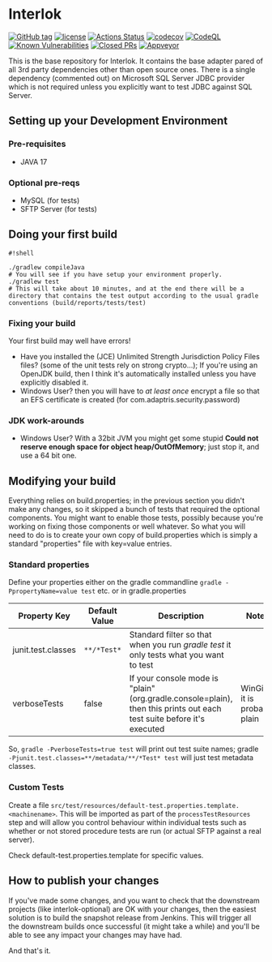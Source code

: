 # Interlok

[![GitHub tag](https://img.shields.io/github/tag/adaptris/interlok.svg)](https://github.com/adaptris/interlok/tags)
[![license](https://img.shields.io/github/license/adaptris/interlok.svg)](https://github.com/adaptris/interlok/blob/develop/LICENSE)
[![Actions Status](https://github.com/adaptris/interlok/actions/workflows/gradle-publish.yml/badge.svg)](https://github.com/adaptris/interlok/actions)
[![codecov](https://codecov.io/gh/adaptris/interlok/branch/develop/graph/badge.svg)](https://codecov.io/gh/adaptris/interlok)
[![CodeQL](https://github.com/adaptris/interlok/workflows/CodeQL/badge.svg)](https://github.com/adaptris/interlok/security/code-scanning)
[![Known Vulnerabilities](https://snyk.io/test/github/adaptris/interlok/badge.svg?targetFile=build.gradle)](https://snyk.io/test/github/adaptris/interlok?targetFile=build.gradle)
[![Closed PRs](https://img.shields.io/github/issues-pr-closed/adaptris/interlok)](https://github.com/adaptris/interlok/pulls?q=is%3Apr+is%3Aclosed)
[![Appveyor](https://ci.appveyor.com/api/projects/status/efwdjhhdh5ug3rkk/branch/develop?svg=true)](https://ci.appveyor.com/project/adaptris/interlok/branch/develop)

This is the base repository for Interlok. It contains the base adapter pared of all 3rd party dependencies other than open source ones. There is a single dependency (commented out) on Microsoft SQL Server JDBC provider which is not required unless you explicitly want to test JDBC against SQL Server.

## Setting up your Development Environment ##

### Pre-requisites ###

* JAVA 17

### Optional pre-reqs ###

* MySQL (for tests)
* SFTP Server (for tests)

## Doing your first build ##

```
#!shell

./gradlew compileJava
# You will see if you have setup your environment properly.
./gradlew test
# This will take about 10 minutes, and at the end there will be a directory that contains the test output according to the usual gradle conventions (build/reports/tests/test)
```
### Fixing your build ###

Your first build may well have errors!

* Have you installed the (JCE) Unlimited Strength Jurisdiction Policy Files files? (some of the unit tests rely on strong crypto...); If you're using an OpenJDK build, then I think it's automatically installed unless you have explicitly disabled it.
* Windows User? then you will have to *at least once* encrypt a file so that an EFS certificate is created (for com.adaptris.security.password)

### JDK work-arounds ###

* Windows User? With a 32bit JVM you might get some stupid __Could not reserve enough space for object heap/OutOfMemory__; just stop it, and use a 64 bit one.

## Modifying your build ##

Everything relies on build.properties; in the previous section you didn't make any changes, so it skipped a bunch of tests that required the optional components. You might want to enable those tests, possibly because you're working on fixing those components or well whatever. So what you will need to do is to create your own copy of build.properties which is simply a standard "properties" file with key=value entries.

### Standard properties ###

Define your properties either on the gradle commandline `gradle -PpropertyName=value test` etc. or in gradle.properties

Property Key | Default Value | Description | Notes
------------ | ------------- | ----------- | -----
junit.test.classes|```**/*Test*```|Standard filter so that when you run _gradle test_ it only tests what you want to test ||
verboseTests|false|If your console mode is "plain" (org.gradle.console=plain), then this prints out each test suite before it's executed|WinGit : it is probably plain|

So, `gradle -PverboseTests=true test` will print out test suite names; gradle `-Pjunit.test.classes=**/metadata/**/*Test* test` will just test metadata classes.

### Custom Tests

Create a file `src/test/resources/default-test.properties.template.<machinename>`. This will be imported as part of the `processTestResources` step and will allow you control behaviour within individual tests such as whether or not stored procedure tests are run (or actual SFTP against a real server).

Check default-test.properties.template for specific values.

## How to publish your changes ##

If you've made some changes, and you want to check that the downstream projects (like interlok-optional) are OK with your changes, then the easiest solution is to build the snapshot release from Jenkins. This will trigger all the downstream builds once successful (it might take a while) and you'll be able to see any impact your changes may have had.


And that's it.
